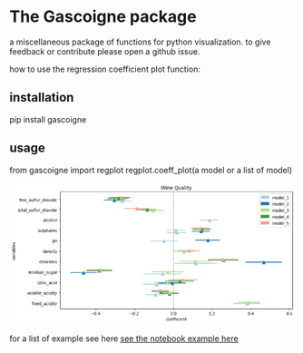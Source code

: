 # The Gascoigne package
a miscellaneous package of functions for python visualization.
to give feedback or contribute please open a github issue.

how to use the regression coefficient plot function: 

## installation
pip install gascoigne

## usage
from gascoigne import regplot
regplot.coeff_plot(a model or a list of model)


![png](output_25_0.png)

for a list of example see here [see the notebook example here](https://github.com/gabrielepinto/gascoigne/blob/main/EXAMPLE_regplot.md)